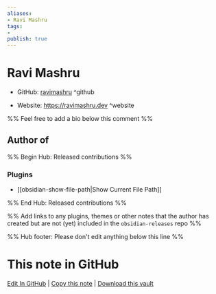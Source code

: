 ```yaml
---
aliases:
- Ravi Mashru
tags:
- 
publish: true
---
```


# Ravi Mashru

- GitHub: [ravimashru](https://github.com/ravimashru/) ^github
<!-- - Discord: `@` ^discord-->
- Website: <https://ravimashru.dev> ^website
<!-- - [[Publish sites|Publish site]]: ^publish-->

%% Feel free to add a bio below this comment %%


## Author of

%% Begin Hub: Released contributions %%
### Plugins
- [[obsidian-show-file-path|Show Current File Path]]

%% End Hub: Released contributions %%

%% Add links to any plugins, themes or other notes that the author has created but are not (yet) included in the `obsidian-releases` repo %%

<!--
### Unlisted plugins
-->

<!--
### Others
-->

<!--
## Sponsor this author
-->

<!-- - [[GitHub sponsors]]: [Sponsor @ravimashru on GitHub Sponsors](https://github.com/sponsors/ravimashru) ^github-sponsor-->
<!-- - [[Buy me a coffee]]: <https://> ^buy-me-a-coffee-->
<!-- - [[PayPal]]: <https://> ^paypal-->
<!-- - [[Patreon]]: <https://> ^patreon-->

<!--
## Follow this author
-->

<!-- - [[YouTube Channels|On YouTube]]: <https://> ^youtube-->
<!-- - Twitter: <https://> ^twitter-->
<!-- - ... -->

%% Hub footer: Please don't edit anything below this line %%

# This note in GitHub

<span class="git-footer">[Edit In GitHub](https://github.dev/obsidian-community/obsidian-hub/blob/main/01%20-%20Community/People/ravimashru.md "git-hub-edit-note") | [Copy this note](https://raw.githubusercontent.com/obsidian-community/obsidian-hub/main/01%20-%20Community/People/ravimashru.md "git-hub-copy-note") | [Download this vault](https://github.com/obsidian-community/obsidian-hub/archive/refs/heads/main.zip "git-hub-download-vault") </span>
